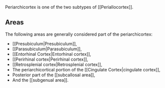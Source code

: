 Periarchicortex is one of the two subtypes of [[Periallocortex]].

## Areas

The following areas are generally considered part of the periarchicortex:

- [[Presubiculum|Presubiculum]],
- [[Parasubiculum|Parasubiculum]],
- [[Entorhinal Cortex|Entorhinal cortex]],
- [[Perirhinal cortex|Perirhinal cortex]],
- [[Retrosplenial cortex|Retrosplenial cortex]],
- The periarchicortical portion of the [[Cingulate Cortex|cingulate cortex]],
- Posterior part of the [[subcallosal area]],
- And the [[subgenual area]].